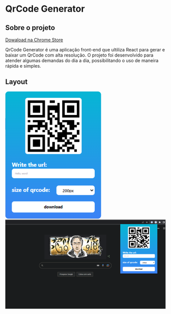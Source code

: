 # QrCode Generator

## Sobre o projeto
[Dowaload na Chrome Store](https://chrome.google.com/webstore/detail/qr-code-generator/bofhifdmhgcaleolfaebednlgcdgdpdb)

QrCode Generator é uma aplicação front-end que ultiliza React para gerar e baixar um QrCode com alta resolução.
O projeto foi desenvolvido para atender algumas demandas do dia a dia, possibilitando o uso de maneira rápida e simples.

## Layout
![Layout incial do projeto](https://github.com/AdsonNascimento/assets-from-projects/blob/main/qrcode-generator-01.png)
![Extenssão aberta np navegador](https://github.com/AdsonNascimento/assets-from-projects/blob/main/qrcode-generator-02.png)
